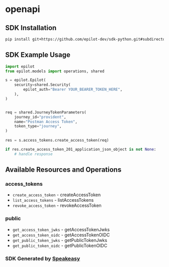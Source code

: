 # openapi

<!-- Start SDK Installation -->
## SDK Installation

```bash
pip install git+https://github.com/epilot-dev/sdk-python.git#subdirectory=access_token
```
<!-- End SDK Installation -->

## SDK Example Usage
<!-- Start SDK Example Usage -->
```python
import epilot
from epilot.models import operations, shared

s = epilot.Epilot(
    security=shared.Security(
        epilot_auth="Bearer YOUR_BEARER_TOKEN_HERE",
    ),
)


req = shared.JourneyTokenParameters(
    journey_id="provident",
    name="Postman Access Token",
    token_type="journey",
)
    
res = s.access_tokens.create_access_token(req)

if res.create_access_token_201_application_json_object is not None:
    # handle response
```
<!-- End SDK Example Usage -->

<!-- Start SDK Available Operations -->
## Available Resources and Operations


### access_tokens

* `create_access_token` - createAccessToken
* `list_access_tokens` - listAccessTokens
* `revoke_access_token` - revokeAccessToken

### public

* `get_access_token_jwks` - getAccessTokenJwks
* `get_access_token_oidc` - getAccessTokenOIDC
* `get_public_token_jwks` - getPublicTokenJwks
* `get_public_token_oidc` - getPublicTokenOIDC
<!-- End SDK Available Operations -->

### SDK Generated by [Speakeasy](https://docs.speakeasyapi.dev/docs/using-speakeasy/client-sdks)
